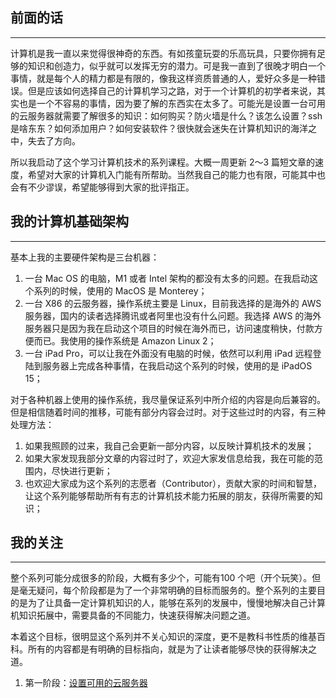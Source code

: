 ## 前面的话
---
计算机是我一直以来觉得很神奇的东西。有如孩童玩耍的乐高玩具，只要你拥有足够的知识和创造力，似乎就可以发挥无穷的潜力。可是我一直到了很晚才明白一个事情，就是每个人的精力都是有限的，像我这样资质普通的人，爱好众多是一种错误。但是应该如何选择自己的计算机学习之路，对于一个计算机的初学者来说，其实也是一个不容易的事情，因为要了解的东西实在太多了。可能光是设置一台可用的云服务器就需要了解很多的知识：如何购买？防火墙是什么？该怎么设置？ssh是啥东东？如何添加用户？如何安装软件？很快就会迷失在计算机知识的海洋之中，失去了方向。

所以我启动了这个学习计算机技术的系列课程。大概一周更新 2～3
篇短文章的速度，希望对大家的计算机入门能有所帮助。当然我自己的能力也有限，可能其中也会有不少谬误，希望能够得到大家的批评指正。

## 我的计算机基础架构
---
基本上我的主要硬件架构是三台机器：
1. 一台 Mac OS 的电脑，M1 或者 Intel 架构的都没有太多的问题。在我启动这个系列的时候，使用的 MacOS 是 Monterey；
2. 一台 X86 的云服务器，操作系统主要是 Linux，目前我选择的是海外的 AWS 服务器，国内的读者选择腾讯或者阿里也没有什么问题。我选择 
   AWS 的海外服务器只是因为我在启动这个项目的时候在海外而已，访问速度稍快，付款方便而已。我使用的操作系统是 Amazon Linux 2；
3. 一台 iPad Pro，可以让我在外面没有电脑的时候，依然可以利用 iPad 远程登陆到服务器上完成各种事情，在我启动这个系列的时候，使用的是 
   iPadOS 15；

对于各种机器上使用的操作系统，我尽量保证系列中所介绍的内容是向后兼容的。但是相信随着时间的推移，可能有部分内容会过时。对于这些过时的内容，有三种处理方法：
1. 如果我照顾的过来，我自己会更新一部分内容，以反映计算机技术的发展；
2. 如果大家发现我部分文章的内容过时了，欢迎大家发信息给我，我在可能的范围内，尽快进行更新；
3. 也欢迎大家成为这个系列的志愿者（Contributor），贡献大家的时间和智慧，让这个系列能够帮助所有有志的计算机技术能力拓展的朋友，获得所需要的知识；

## 我的关注
---
整个系列可能分成很多的阶段，大概有多少个，可能有100
个吧（开个玩笑）。但是毫无疑问，每个阶段都是为了一个非常明确的目标而服务的。整个系列的主要目的是为了让具备一定计算机知识的人，能够在系列的发展中，慢慢地解决自己计算机知识拓展中，需要具备的不同能力，快速获得解决问题之道。

本着这个目标，很明显这个系列并不关心知识的深度，更不是教科书性质的维基百科。所有的内容都是有明确的目标指向，就是为了让读者能够尽快的获得解决之道。

1. 第一阶段：[设置可用的云服务器](stage_01_SetupCloudServer/0100_ToC.md)